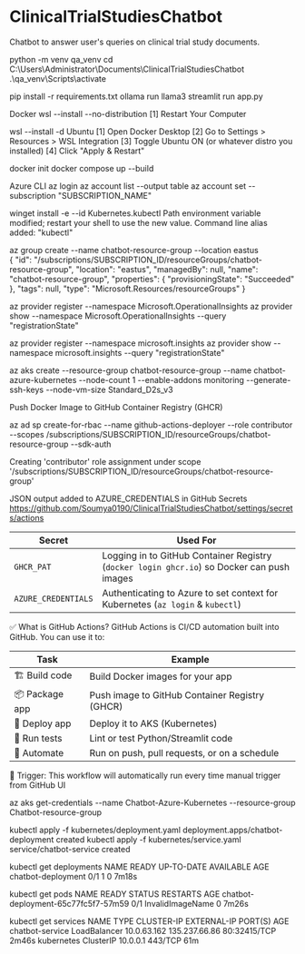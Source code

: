 # ClinicalTrialStudiesChatbot
Chatbot to answer user's queries on clinical trial study documents. 

python -m venv qa_venv
cd C:\Users\Administrator\Documents\ClinicalTrialStudiesChatbot
.\qa_venv\Scripts\activate


pip install -r requirements.txt
ollama run llama3
streamlit run app.py


Docker
wsl --install --no-distribution
[1] Restart Your Computer

wsl --install -d Ubuntu
[1] Open Docker Desktop
[2] Go to Settings > Resources > WSL Integration
[3] Toggle Ubuntu ON (or whatever distro you installed)
[4] Click "Apply & Restart"



docker init
docker compose up --build


Azure CLI
az login
az account list --output table
az account set --subscription "SUBSCRIPTION_NAME"

winget install -e --id Kubernetes.kubectl
Path environment variable modified; restart your shell to use the new value.
Command line alias added: "kubectl"


az group create --name chatbot-resource-group --location eastus        
{
  "id": "/subscriptions/SUBSCRIPTION_ID/resourceGroups/chatbot-resource-group",
  "location": "eastus",
  "managedBy": null,
  "name": "chatbot-resource-group",
  "properties": {
    "provisioningState": "Succeeded"
  },
  "tags": null,
  "type": "Microsoft.Resources/resourceGroups"
}


az provider register --namespace Microsoft.OperationalInsights
az provider show --namespace Microsoft.OperationalInsights --query "registrationState"

az provider register --namespace microsoft.insights
az provider show --namespace microsoft.insights --query "registrationState"

 az aks create --resource-group chatbot-resource-group --name chatbot-azure-kubernetes --node-count 1 --enable-addons monitoring --generate-ssh-keys --node-vm-size Standard_D2s_v3


 Push Docker Image to GitHub Container Registry (GHCR)

 az ad sp create-for-rbac --name github-actions-deployer --role contributor --scopes /subscriptions/SUBSCRIPTION_ID/resourceGroups/chatbot-resource-group --sdk-auth

 Creating 'contributor' role assignment under scope '/subscriptions/SUBSCRIPTION_ID/resourceGroups/chatbot-resource-group'

JSON output added to AZURE_CREDENTIALS in GitHub Secrets
 https://github.com/Soumya0190/ClinicalTrialStudiesChatbot/settings/secrets/actions


| Secret              | Used For                                                                                   |
| ------------------- | ------------------------------------------------------------------------------------------ |
| `GHCR_PAT`          | Logging in to GitHub Container Registry (`docker login ghcr.io`) so Docker can push images |
| `AZURE_CREDENTIALS` | Authenticating to Azure to set context for Kubernetes (`az login` & `kubectl`)             |



✅ What is GitHub Actions?
GitHub Actions is CI/CD automation built into GitHub. You can use it to:

| Task           | Example                                        |
| -------------- | ---------------------------------------------- |
| 🏗 Build code  | Build Docker images for your app               |
| 📦 Package app | Push image to GitHub Container Registry (GHCR) |
| 🚀 Deploy app  | Deploy it to AKS (Kubernetes)                  |
| 🧪 Run tests   | Lint or test Python/Streamlit code             |
| 🔁 Automate    | Run on push, pull requests, or on a schedule   |

🔄 Trigger: This workflow will automatically run every time manual trigger from GitHub UI


az aks get-credentials --name Chatbot-Azure-Kubernetes --resource-group Chatbot-resource-group

kubectl apply -f kubernetes/deployment.yaml
        deployment.apps/chatbot-deployment created
kubectl apply -f kubernetes/service.yaml   
        service/chatbot-service created


kubectl get deployments
NAME                 READY   UP-TO-DATE   AVAILABLE   AGE
chatbot-deployment   0/1     1            0           7m18s

kubectl get pods
NAME                                  READY   STATUS             RESTARTS   AGE
chatbot-deployment-65c77fc5f7-57m59   0/1     InvalidImageName   0          7m26s

kubectl get services
NAME              TYPE           CLUSTER-IP    EXTERNAL-IP     PORT(S)        AGE
chatbot-service   LoadBalancer   10.0.63.162   135.237.66.86   80:32415/TCP   2m46s
kubernetes        ClusterIP      10.0.0.1      <none>          443/TCP        61m